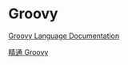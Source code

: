 # Groovy

[Groovy Language Documentation](http://docs.groovy-lang.org/docs/latest/html/documentation/)

[精通 Groovy](https://www.ibm.com/developerworks/cn/education/java/j-groovy/j-groovy.html)